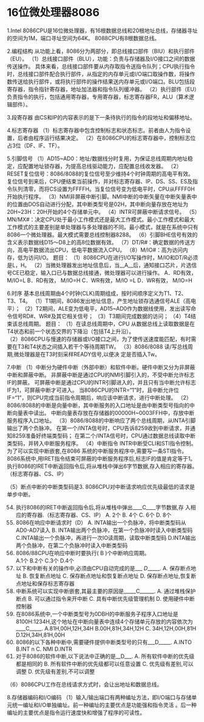 # 16位微处理器8086

1.Intel 8086CPU是16位微处理器，有16根数据总线和20根地址总线，存储器寻址的空间为1M，端口寻址空间为64K。
 8088CPU有8根数据总线。

2.编程结构
 从功能上看，8086分为两部分，即总线接口部件（BIU）和执行部件（EU）。
 （1）总线接口部件（BLU），功能：负责与存储器及I/O接口之间的数据传送操作。
 具体来看，总线接口部件要从内存取指令送指令队列；CPU执行指令时，总线接口部件配合执行部件，从指定的内存单元或I/O端口取操作数，将操作数传送给执行部件，或将执行部件的操作结果送内存单元或I/O端口。BLU包括段寄存器，指令指针寄存器，地址加法器和指令队列缓冲器。
 （2）执行部件（EU）负责指令的执行，包括通用寄存器，专用寄存器，标志寄存器FR，ALU（算术逻辑部件）。

3.段寄存器
 由CS和IP的内容表示的是下一条待执行的指令的段地址和偏移地址。

4.标志寄存器
 （1）标志寄存器中包含控制标志和状态标志。前者由人为指令设置，后者由程序运行结果决定。
 （2）在8086CPU的标志寄存器中，控制标志位占3位（DF、IF、TF）。
 
5.引脚信号
 （1）AD15~AD0：地址/数据线分时复用，为保证总线周期内地址稳定，应配置地址锁存器，为提高总线驱动能力，应配置总线收发器。
 （2）RESET复位信号：8086/8088的复位信号至少维持4个时钟周期的高电平有效。复位信号到来后，CPU便结束当前操作，并对标志寄存器、IP、DS、SS、ES及指令队列清零，而将CS设置为FFFFH。当复位信号变为低电平时，CPU从FFFF0H开始执行程序。
 （3）NMI非屏蔽中断引脚。NMI中断的中断矢量在中断矢量表中的位置由DOS自动进行分配，其中断类型号是02H，其中断向量存放在地址为20H~23H：20H开始的4个存储单元中。
 （4）INTR可屏蔽中断请求信号。
 （5）MN/MX#：决定CPU处于最小工作模式还是最大工作模式。最小工作模式和最大工作模式的主要差别是单处理器与多处理器的不同。最小模式，就是在系统中只有8086一个微处理器。最大模式需要总线控制器8288。
 （6）引脚BHE信号有效的含义表示数据线D15～D8上的高8位数据有效。
 （7）DT/R#：确定数据的传送方向，高电平数据流出CPU，低电平数据流入CPU。
 （8）M/IO#：高为访问内存，低为访问I/O。
  题目：
  （1）8086CPU在进行I/O写操作时，M/IO和DT/R必须是L，H。
  （2）当微处理器发出地址信息后，当__A__后，通知接口芯片，片选信号CE已稳定，输入口已与数据总线接通，微处理器可以进行操作。
    A．RD有效， M/IO=L	B．RD有效， M/IO=H 
    C．WR有效，M/IO =L	D．WR有效， M/IO=H
 
6.时序
 基本总线周期由4个时钟(CLK)周期组成，按时间顺序定义为T1、T2、T3、T4。
 （1）T1期间，8086发出地址信息，产生地址锁存选通信号ALE（高电平）；
 （2）T2期间，ALE变为低电平，AD15~AD0作为数据线使用，发出读写命令信号RD#、WR#及其它相关信号；
 （3）T3期间完成数据的访问；
 （4）T4结束该总线周期。
 题目：
 （1）在读总线周期中，CPU 从数据总线上读取数据是在T4状态和前一个状态交界的下降沿（包括T4上升沿）。	
 （2）8086CPU与慢速的存储器或I/O接口之间，为了使传送速度能匹配，有时需要在T3和T4状态之间插入若干个等待周期TW。
 （3）8086/8088 读/写总线周期,微处理器是在T3时刻采样READY信号,以便决 定是否插入Tw。

7.中断
 （1）中断分为硬件中断（外部中断）和软件中断。硬件中断又分为非屏蔽中断和屏蔽中断。
   非屏蔽中断是通过CPU的NMI引脚引入的，不受中断允许标志IF的屏蔽。
   可屏蔽中断是通过CPU的INTR引脚进入的，并且只有当中断允许标志IF为1，可屏蔽中断才可进入。
   当8086CPU的INTR=“1”时，且中断允许位IF=“1”，则CPU完成当前指令周期后，响应该中断请求，进行中断处理。
 （2）8086/8088的中断是向量中断，其中断服务的入口地址是由中断类型号指向的中断向量表中读出。
   中断向量表存放在存储器的00000H~0003FFH中，存放中断服务程序入口地址。
 （3）8086/8088的中断响应了两个总线周期，从INTA引脚输出了两个负脉冲。
   在第一个/INTA信号时，CPU告诉8259收到中断请求，并通知8259准备好终端类型码；
   在第二个/INTA信号时，CPU通过数据总线读取中断类型码，并转入中断服务程序。
 （4）中断指令
   INTR中断受CLI和STI指令控制。
   为了可以实现中断嵌套,在8086 系统的中断服务程序中,需要写一条STI指令。
   8086系统中,用IRET指令结束可屏蔽的中断服务程序后,标志IF的值是肯定等于1。
   执行8086的IRET中断返回指令后,将从堆栈中弹出6字节数据,存入相应的寄存器。（标志寄存器、CS、IP）
 
 （5）断点中断的中断类型码是3.
   8086CPU对中断请求响应优先级最低的请求是单步中断。

54.	执行8086的IRET中断返回指令后,将从堆栈中弹出____C____字节数据,存 入相应的寄存器.（标志寄存器、CS、IP）
A. 2个 B. 4个 C. 6个 D. 8个
57.	8086在响应中断请求时（D）
A. INTA输出一个负脉冲，将中断类型码从AD0-AD7读入 
B. INTA输出两个负脉冲，在第一个负脉冲时读入中断类型码
C.INTA输出一个负脉冲，再进行一次IO读周期，读取中断类型码 
D.INTA输出两个负脉冲，在第二个负脉冲时读入中断类型码
58.	8086/88CPU在响应中断时要执行(    B   )个中断响应周期。  
A.1个    B.2个      C.3个     D.4个  
59.	以下和中断有关的操作中,必须由CPU自动完成的是___ _D______.
A. 保存断点地址   B. 恢复断点地址
C. 保存断点地址和恢复断点地址
D. 保存断点地址,恢复断点地址和保存标志寄存器
60.	中断系统可以实现中断嵌套,其最主要的原因是_____C______.
A. 通过堆栈保护断点          B. 可以通过指令来开中断
C. 具有中断优先级管理机制    D. 使用硬件中断控制器
61.	在8086系统中,一个中断类型号为0DBH的中断服务子程序入口地址是8100H:1234H,这个地址在中断向量表中连续4个存储单元存放的内容依次为____C_____.
A.81H,00H,12H,34H      B.00H,81H,34H,12H
C. 34H,12H,00H,81H     D.12H,34H,81H,00H
62.	8086的以下各种中断中,需要硬件提供中断类型号的只有___D_____.
A.INTO        B.INT n
C. NMI        D.INTR
63.	对于8086的软件中断,以下说法中正确的是__D___.
A. 所有软件中断的优先级都是相同的
B. 所有软件中断的优先级都可以任意设置
C. 优先级有差别,可以调整
D. 优先级有差别,不可以调整

 
 （6）8086CPU工作在总线请求方式时，会让出地址和数据总线。
 
8.存储器编码和I/O编码
 （1）输入/输出端口有两种编址方法，即I/O端口与存储单元统一编址和I/O单独编址。前一种编址的主要优点是功能强和指令灵活 。后一种编址的主要优点是指令运行速度快和增强了程序的可读性。